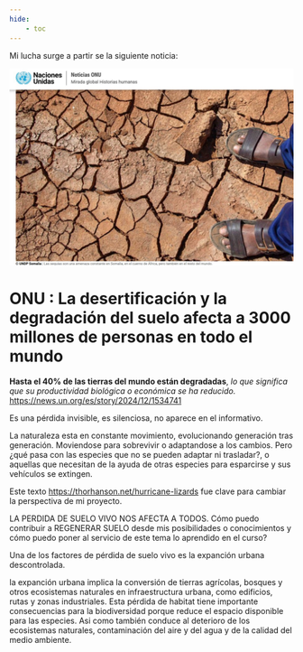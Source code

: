 ```yaml
---
hide:
    - toc
---
```

Mi lucha surge a partir se la siguiente noticia:

![](../images/ProyectoIntegrador/suelodegradado.jpg )

# ONU : La desertificación y la degradación del suelo afecta a 3000 millones de personas en todo el mundo

**Hasta el 40% de las tierras del mundo están degradadas**, *lo que significa que su productividad biológica o económica se ha reducido.*
https://news.un.org/es/story/2024/12/1534741

Es una pérdida invisible, es silenciosa, no aparece en el informativo.

La naturaleza esta en constante movimiento, evolucionando generación tras generación. Moviendose para sobrevivir o adaptandose a los cambios. Pero ¿qué pasa con las especies que no se pueden adaptar ni trasladar?, o aquellas que necesitan de la ayuda de otras especies para esparcirse y sus vehículos se extingen.

Este texto https://thorhanson.net/hurricane-lizards fue clave para cambiar la perspectiva de mi proyecto.

LA PERDIDA DE SUELO VIVO NOS AFECTA A TODOS. Cómo puedo contribuir a REGENERAR SUELO desde mis posibilidades o conocimientos y cómo puedo poner al servicio de este tema lo aprendido en el curso?



Una de los factores de pérdida de suelo vivo es la expanción urbana descontrolada. 

la expanción urbana implica la conversión de tierras agrícolas, bosques y otros ecosistemas naturales en infraestructura urbana, como edificios, rutas y zonas industriales. Esta pérdida de habitat tiene importante consecuencias para la biodiversidad porque reduce el espacio disponible para las especies. Asi como también conduce al deterioro de los ecosistemas naturales, contaminación del aire y del agua y de la calidad del medio ambiente.